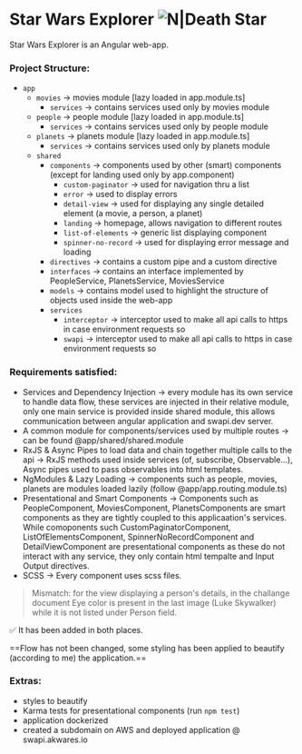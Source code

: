 # Star Wars Explorer ![N|Death Star](https://icons.iconarchive.com/icons/sensibleworld/starwars/24/Death-Star-icon.png)

Star Wars Explorer is an Angular web-app.

### Project Structure:
- `app`
  - `movies` -> movies module [lazy loaded in app.module.ts]
    - `services` -> contains services used only by movies module
  - `people` -> people module [lazy loaded in app.module.ts]
    - `services` -> contains services used only by people module
  - `planets` -> planets module [lazy loaded in app.module.ts]
    - `services` -> contains services used only by planets module
  - `shared`
    - `components` -> components used by other (smart) components (except for landing used only by app.component)
      - `custom-paginator` -> used for navigation thru a list
      - `error` -> used to display errors
      - `detail-view` -> used for displaying any single detailed element (a movie, a person, a planet)
      - `landing` -> homepage, allows navigation to different routes
      - `list-of-elements` -> generic list displaying component
      - `spinner-no-record` -> used for displaying error message and loading
    - `directives` -> contains a custom pipe and a custom directive
    - `interfaces` -> contains an interface implemented by PeopleService, PlanetsService, MoviesService
    - `models` -> contains model used to highlight the structure of objects used inside the web-app
    - `services`
      - `interceptor` -> interceptor used to make all api calls to https in case environment requests so
      - `swapi` -> interceptor used to make all api calls to https in case environment requests so


### Requirements satisfied:
- Services and Dependency Injection -> every module has its own service to handle data flow, these services are injected in their relative module, only one main service is provided inside shared module, this allows communication between angular application and swapi.dev server.
- A common module for components/services used by multiple routes -> can be found @app/shared/shared.module
- RxJS & Async Pipes to load data and chain together multiple calls to the api -> RxJS methods used inside services (of, subscribe, Observable...), Async pipes used to pass observables into html templates.
- NgModules & Lazy Loading -> components such as people, movies, planets are modules loaded lazily (follow @app/app.routing.module.ts)
- Presentational and Smart Components -> Components such as PeopleComponent, MoviesComponent, PlanetsComponents are smart components as they are tightly coupled to this applicaation's services. While comoponents such CustomPaginatorComponent, ListOfElementsComponent, SpinnerNoRecordComponent and DetailViewComponent are presentational components as these do not interact with any service, they only contain html tempalte and Input Output directives.
- SCSS -> Every component uses scss files.


> Mismatch: for the view displaying a person's details, in the challange document Eye color is present in the last image (Luke Skywalker) while it is not listed under Person field.

✅ It has been added in both places.

==Flow has not been changed, some styling has been applied to beautify (according to me) the application.==

### Extras:
- styles to beautify
- Karma tests for presentational components (run `npm test`)
- application dockerized
- created a subdomain on AWS and deployed application @ swapi.akwares.io
